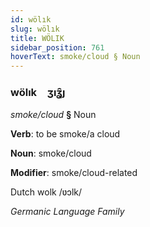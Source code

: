 ```yaml
---
id: wölık
slug: wölık
title: WÖLIK
sidebar_position: 761
hoverText: smoke/cloud § Noun
---
```


### wölık&emsp;<span kind="abugida">ʒıʓ̑ȷ</span>

*smoke/cloud* **§** Noun

**Verb**: to be smoke/a cloud

**Noun**: smoke/cloud

**Modifier**: smoke/cloud-related

Dutch wolk /ʋɔlk/

*Germanic Language Family*